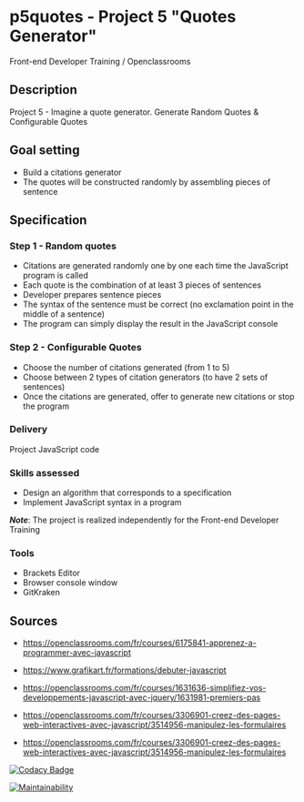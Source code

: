 # p5quotes - Project 5 "Quotes Generator"

Front-end Developer Training / Openclassrooms

## Description

Project 5 - Imagine a quote generator. Generate Random Quotes & Configurable Quotes

## Goal setting

  * Build a citations generator
  * The quotes will be constructed randomly by assembling pieces of sentence

## Specification

### Step 1 - Random quotes

  * Citations are generated randomly one by one each time the JavaScript program is called
  * Each quote is the combination of at least 3 pieces of sentences
  * Developer prepares sentence pieces
  * The syntax of the sentence must be correct (no exclamation point in the middle of a sentence)
  * The program can simply display the result in the JavaScript console

### Step 2 - Configurable Quotes

  * Choose the number of citations generated (from 1 to 5)
  * Choose between 2 types of citation generators (to have 2 sets of sentences)
  * Once the citations are generated, offer to generate new citations or stop the program

### Delivery

Project JavaScript code

### Skills assessed

  * Design an algorithm that corresponds to a specification
  * Implement JavaScript syntax in a program

***Note***: The project is realized independently for the Front-end Developer Training

### Tools

  * Brackets Editor
  * Browser console window
  * GitKraken

## Sources

*   <https://openclassrooms.com/fr/courses/6175841-apprenez-a-programmer-avec-javascript>

*   <https://www.grafikart.fr/formations/debuter-javascript>  

*   <https://openclassrooms.com/fr/courses/1631636-simplifiez-vos-developpements-javascript-avec-jquery/1631981-premiers-pas>  

*   <https://openclassrooms.com/fr/courses/3306901-creez-des-pages-web-interactives-avec-javascript/3514956-manipulez-les-formulaires>

*   <https://openclassrooms.com/fr/courses/3306901-creez-des-pages-web-interactives-avec-javascript/3514956-manipulez-les-formulaires>

[![Codacy Badge](https://api.codacy.com/project/badge/Grade/dd7d7d36576b4f3ea4467961e4986768)](https://app.codacy.com/manual/lana-rodion/p5quotes?utm_source=github.com&utm_medium=referral&utm_content=lana-rodion/p5quotes&utm_campaign=Badge_Grade_Dashboard)

[![Maintainability](https://api.codeclimate.com/v1/badges/5438c41caa6341113227/maintainability)](https://codeclimate.com/github/lana-rodion/p5quotes/maintainability)
